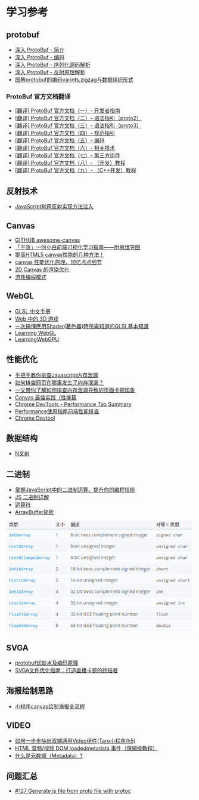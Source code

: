 # 学习参考

## protobuf

- [深入 ProtoBuf - 简介](https://www.jianshu.com/p/a24c88c0526a)
- [深入 ProtoBuf - 编码](https://www.jianshu.com/p/73c9ed3a4877)
- [深入 ProtoBuf - 序列化源码解析](https://www.jianshu.com/p/62f0238beec8)
- [深入 ProtoBuf - 反射原理解析](https://www.jianshu.com/p/ddc1aaca3691)
- [图解protobuf的编码varints,zigzag与数据组织形式](https://juejin.cn/post/7267780768982908986)

### ProtoBuf 官方文档翻译

- [[翻译] ProtoBuf 官方文档（一）- 开发者指南](https://www.jianshu.com/p/bdd94a32fbd1)
- [[翻译] ProtoBuf 官方文档（二）- 语法指引（proto2）](https://www.jianshu.com/p/6f68fb2c7d19)
- [[翻译] ProtoBuf 官方文档（三）- 语法指引（proto3）](https://www.jianshu.com/p/fc7485af828d)
- [[翻译] ProtoBuf 官方文档（四）- 规范指引](https://www.jianshu.com/p/8c55fb0a09b5)
- [[翻译] ProtoBuf 官方文档（五）- 编码](https://www.jianshu.com/p/82ff31c6adc6)
- [[翻译] ProtoBuf 官方文档（六）- 相关技术](https://www.jianshu.com/p/d1d947d19c32)
- [[翻译] ProtoBuf 官方文档（七）- 第三方组件](https://www.jianshu.com/p/64b57684e1ab)
- [[翻译] ProtoBuf 官方文档（八）- （开发）教程](https://www.jianshu.com/p/ffc9a898552b)
- [[翻译] ProtoBuf 官方文档（九）- （C++开发）教程](https://www.jianshu.com/p/d2bed3614259)

## 反射技术

- [JavaScript利用反射实现方法注入](https://www.cnblogs.com/jiujiubashiyi/p/17578718.html)

## Canvas

- [GITHUB awesome-canvas](https://github.com/chinaBerg/awesome-canvas)
- [「干货」一份小白前端可视化学习指南——附思维导图](https://juejin.cn/post/6994169182216519710)
- [提高HTML5 canvas性能的几种方法！](https://blog.csdn.net/zyz511919766/article/details/7401792)
- [canvas 性能优化原理，加亿点点细节](https://blog.kuaitu.cc/2024/09/11/canvas%20%E6%80%A7%E8%83%BD%E4%BC%98%E5%8C%96%E5%8E%9F%E7%90%86%EF%BC%8C%E5%8A%A0%E4%BA%BF%E7%82%B9%E7%82%B9%E7%BB%86%E8%8A%82/)
- [2D Canvas 的渲染优化](https://www.cnblogs.com/tongbowen/articles/14925816.html)
- [游戏编程模式](https://gpp.tkchu.me/)

## WebGL

- [GLSL 中文手册](https://github.com/wshxbqq/GLSL-Card)
- [Web 中的 3D 游戏](https://developer.mozilla.org/zh-CN/docs/Games/Techniques/3D_on_the_web)
- [一次搞懂應用Shader(著色器)時所需知道的GLSL基本知識](https://umasss.medium.com/%E4%B8%80%E6%AC%A1%E6%90%9E%E6%87%82%E6%87%89%E7%94%A8shader-%E8%91%97%E8%89%B2%E5%99%A8-%E6%99%82%E6%89%80%E9%9C%80%E7%9F%A5%E9%81%93%E7%9A%84glsl%E5%9F%BA%E6%9C%AC%E7%9F%A5%E8%AD%98-fa1e4df6d33f)
- [Learning WebGL](https://learningwebgl.com/blog/?page_id=1217)
- [LearningWebGPU](https://github.com/hjlld/LearningWebGPU)

## 性能优化

- [手把手教你排查Javascript内存泄漏](https://zhuanlan.zhihu.com/p/322356761)
- [如何排查网页在哪里发生了内存泄漏？](https://cloud.tencent.com/developer/article/2197388)
- [一文带你了解如何排查内存泄漏导致的页面卡顿现象](https://xie.infoq.cn/article/aa6b0d97f38a1f8b98a61b024)
- [Canvas 最佳实践（性能篇](https://fed.taobao.org/blog/taofed/do71ct/canvas-performance)
- [Chrome DevTools - Performance Tab Summary](https://stackoverflow.com/questions/61922993/chrome-devtools-performance-tab-summary)
- [Performance使用指南前端性能排查](https://pengzhenglong.github.io/2023/03/31/Performance%E4%BD%BF%E7%94%A8%E6%8C%87%E5%8D%97%E5%89%8D%E7%AB%AF%E6%80%A7%E8%83%BD%E6%8E%92%E6%9F%A5/)
- [Chrome Devtool](https://developer.chrome.com/docs/devtools/overview?hl=zh-cn)

## 数据结构

- [N叉树](https://www.cnblogs.com/vincent1997/p/11194100.html)

## 二进制

- [掌握JavaScript中的二进制运算，提升你的编程技能](https://developer.aliyun.com/article/1511057)
- [JS 二进制详解](https://juejin.cn/post/6933152793721208845)
- [运算符](https://wangdoc.com/javascript/operators/)
- [ArrayBuffer简析](https://www.cnblogs.com/fuckgiser/p/5045234.html)

![Type Array具体类型](./public/source/bytes.png)

## SVGA

- [protobuf优缺点及编码原理](https://www.cnblogs.com/niuben/p/14212711.html)
- [SVGA文件优化指南：打造直播卡顿的终结者](https://wenku.csdn.net/column/8c0fbae9wi#1.%20SVGA%E6%96%87%E4%BB%B6%E4%BC%98%E5%8C%96%E7%9A%84%E5%9F%BA%E6%9C%AC%E6%A6%82%E5%BF%B5)

## 海报绘制思路

- [小程序canvas绘制海报全流程](https://developer.aliyun.com/article/1259392)

## VIDEO

- [如何一步步抽出双端通用Video组件(Taro小程序/h5)](https://juejin.cn/post/7413541435331084351)
- [HTML 音频/视频 DOM loadedmetadata 事件（保姆级教程）](https://www.exception.site/article/3489)
- [什么是元数据（Metadata）?](https://zhuanlan.zhihu.com/p/101001989)

## 问题汇总

- [#127 Generate js file from proto file with protoc](https://github.com/protocolbuffers/protobuf-javascript/issues/127#issuecomment-1204202870)
